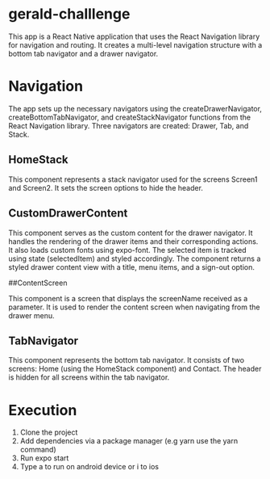 # gerald-challlenge

This app is a React Native application that uses the React Navigation library for navigation and routing. It creates a multi-level navigation structure with a bottom tab navigator and a drawer navigator.

# Navigation 
The app sets up the necessary navigators using the createDrawerNavigator, createBottomTabNavigator, and createStackNavigator functions from the React Navigation library. Three navigators are created: Drawer, Tab, and Stack.

## HomeStack
This component represents a stack navigator used for the screens Screen1 and Screen2. It sets the screen options to hide the header.

## CustomDrawerContent 
This component serves as the custom content for the drawer navigator. It handles the rendering of the drawer items and their corresponding actions. It also loads custom fonts using expo-font. The selected item is tracked using state (selectedItem) and styled accordingly. The component returns a styled drawer content view with a title, menu items, and a sign-out option.

##ContentScreen 

This component is a screen that displays the screenName received as a parameter. It is used to render the content screen when navigating from the drawer menu.

## TabNavigator
This component represents the bottom tab navigator. It consists of two screens: Home (using the HomeStack component) and Contact. The header is hidden for all screens within the tab navigator.


# Execution 

1. Clone the project
2. Add dependencies via a package manager (e.g yarn use the yarn command)
3. Run expo start
4. Type a to run on android device or i to ios
